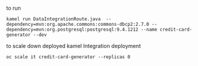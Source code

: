 to run

```
kamel run DataIntegrationRoute.java  --dependency=mvn:org.apache.commons:commons-dbcp2:2.7.0 --dependency=mvn:org.postgresql:postgresql:9.4.1212 --name credit-card-generator --dev
```

to scale down deployed kamel Integration deployment

```
oc scale it credit-card-generator --replicas 0
```